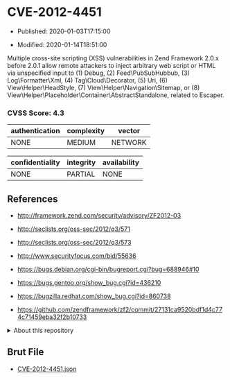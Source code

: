 # CVE-2012-4451

- Published: 2020-01-03T17:15:00

- Modified: 2020-01-14T18:51:00

Multiple cross-site scripting (XSS) vulnerabilities in Zend Framework 2.0.x before 2.0.1 allow remote attackers to inject arbitrary web script or HTML via unspecified input to (1) Debug, (2) Feed\PubSubHubbub, (3) Log\Formatter\Xml, (4) Tag\Cloud\Decorator, (5) Uri, (6) View\Helper\HeadStyle, (7) View\Helper\Navigation\Sitemap, or (8) View\Helper\Placeholder\Container\AbstractStandalone, related to Escaper.

### CVSS Score: **4.3**

| authentication | complexity | vector |
| --- | --- | --- |
| NONE | MEDIUM | NETWORK |

| confidentiality | integrity | availability |
| --- | --- | --- |
| NONE | PARTIAL | NONE |

## References

* http://framework.zend.com/security/advisory/ZF2012-03

* http://seclists.org/oss-sec/2012/q3/571

* http://seclists.org/oss-sec/2012/q3/573

* http://www.securityfocus.com/bid/55636

* https://bugs.debian.org/cgi-bin/bugreport.cgi?bug=688946#10

* https://bugs.gentoo.org/show_bug.cgi?id=436210

* https://bugzilla.redhat.com/show_bug.cgi?id=860738

* https://github.com/zendframework/zf2/commit/27131ca9520bdf1d4c774c71459eba32f2b10733

<details>
<summary>About this repository</summary> 

  This repository is part of the project [Live Hack CVE](https://github.com/Live-Hack-CVE). Main website can be found [www.live-hack.org](https://www.live-hack.org) 
  
  Made by [Sn0wAlice](https://github.com/Sn0wAlice) for the people that care about security and need to have a feed of the latest CVEs. Hope you enjoy it, don't forget to star the repo and follow me on [Twitter](https://twitter.com/Sn0wAlice) and [Github](https://github.com/Sn0wAlice). And that is my [personnal website](https://www.alice-snow.me/)

  - [Home Page](https://github.com/Live-Hack-CVE)
  - [Framework](https://github.com/Live-Hack-CVE/cve-framework)
  - [CVE database](https://github.com/Live-Hack-CVE/full_database)
  - [Changelog](https://github.com/Live-Hack-CVE/Changelog)
</details>

## Brut File

* [CVE-2012-4451.json](https://raw.githubusercontent.com/Live-Hack-CVE/full_database/main/cves/2012/CVE-2012-4451.json)

